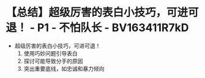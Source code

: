 # 【总结】超级厉害的表白小技巧，可进可退！ - P1 - 不怕队长 - BV163411R7kD

-   超级厉害的表白小技巧，可进可退！
    1.  使用巧妙问题引导表白
    2.  探讨可能导致分手的原因
    3.  突出重要底线，如忠诚和暴力倾向